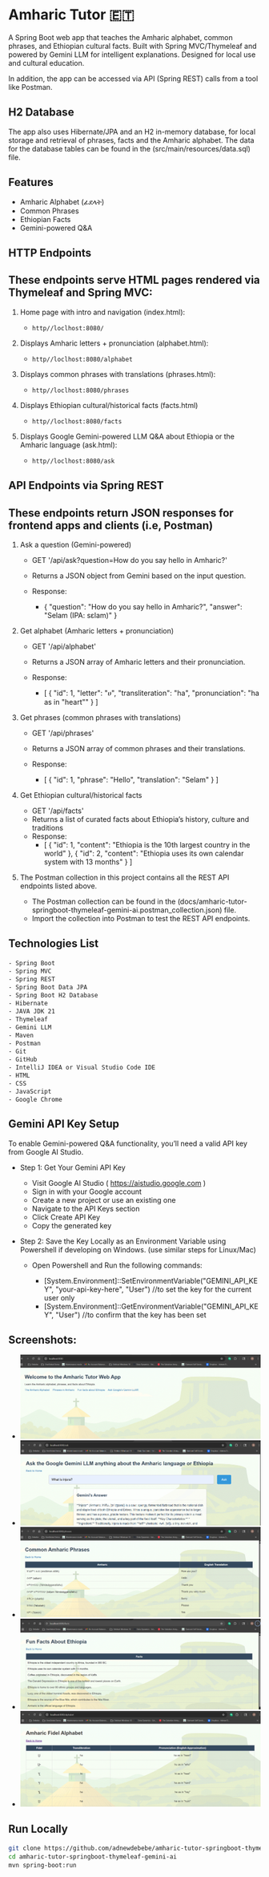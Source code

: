 # Amharic Tutor 🇪🇹

A Spring Boot web app that teaches the Amharic alphabet, common phrases, and Ethiopian cultural facts. 
Built with Spring MVC/Thymeleaf and powered by Gemini LLM for intelligent explanations. Designed for local use and cultural education.

In addition, the app can be accessed via API (Spring REST) calls from a tool like Postman.

## H2 Database
The app also uses Hibernate/JPA and an H2 in-memory database, for local storage and retrieval of phrases, facts and the Amharic alphabet. 
The data for the database tables can be found in the (src/main/resources/data.sql) file.

## Features
- Amharic Alphabet (ፊደላት)
- Common Phrases
- Ethiopian Facts
- Gemini-powered Q&A


## HTTP Endpoints 
## These endpoints serve HTML pages rendered via Thymeleaf and Spring MVC:

1) Home page with intro and navigation (index.html):
   - `http//loclhost:8080/` 

2) Displays Amharic letters + pronunciation (alphabet.html):
   - `http//loclhost:8080/alphabet` 

3) Displays common phrases with translations (phrases.html):
   - `http//loclhost:8080/phrases`

4) Displays Ethiopian cultural/historical facts (facts.html)
   - `http//loclhost:8080/facts`

5) Displays Google Gemini-powered LLM Q&A about Ethiopia or the Amharic language (ask.html):
   - `http//loclhost:8080/ask`

## API Endpoints via Spring REST
## These endpoints return JSON responses for frontend apps and clients (i.e, Postman)

1) Ask a question (Gemini-powered)

   - GET '/api/ask?question=How do you say hello in Amharic?'
   - Returns a JSON object from Gemini based on the input question.

   - Response:
     - {
           "question": "How do you say hello in Amharic?",
           "answer": "Selam (IPA: sɛlam)"
       }
     
2) Get alphabet (Amharic letters + pronunciation)

    - GET '/api/alphabet'
    - Returns a JSON array of Amharic letters and their pronunciation.
   
    - Response:
      - [
            {
                 "id": 1,
                 "letter": "ሀ",
                 "transliteration": "ha",
                 "pronunciation": "ha as in \"heart\""
            }
        ]

3) Get phrases (common phrases with translations)

    - GET '/api/phrases'
    - Returns a JSON array of common phrases and their translations.
   
    - Response:
      - [
            {
                 "id": 1,
                 "phrase": "Hello",
                 "translation": "Selam"
            }
        ]

4) Get Ethiopian cultural/historical facts

   - GET '/api/facts'
   - Returns a list of curated facts about Ethiopia’s history, culture and traditions
   - Response:
     - [
            {
                 "id": 1,
                 "content": "Ethiopia is the 10th largest country in the world"
            },
            {
                 "id": 2,
                 "content": "Ethiopia uses its own calendar system with 13 months"
            }
       ]

5) The Postman collection in this project contains all the REST API endpoints listed above.
   - The Postman collection can be found in the (docs/amharic-tutor-springboot-thymeleaf-gemini-ai.postman_collection.json) file. 
   - Import the collection into Postman to test the REST API endpoints.

## Technologies List
    - Spring Boot
    - Spring MVC
    - Spring REST
    - Spring Boot Data JPA
    - Spring Boot H2 Database
    - Hibernate
    - JAVA JDK 21
    - Thymeleaf
    - Gemini LLM
    - Maven
    - Postman
    - Git
    - GitHub
    - IntelliJ IDEA or Visual Studio Code IDE
    - HTML
    - CSS
    - JavaScript
    - Google Chrome


## Gemini API Key Setup

To enable Gemini-powered Q&A functionality, you’ll need a valid API key from Google AI Studio.
- Step 1: Get Your Gemini API Key
  - Visit Google AI Studio ( https://aistudio.google.com )
  - Sign in with your Google account
  - Create a new project or use an existing one
  - Navigate to the API Keys section
  - Click Create API Key
  - Copy the generated key

- Step 2: Save the Key Locally as an Environment Variable using Powershell if developing on Windows. (use similar steps for Linux/Mac)
  - Open Powershell and Run the following commands:

    - [System.Environment]::SetEnvironmentVariable("GEMINI_API_KEY", "your-api-key-here", "User") //to set the key for the current user only
    - [System.Environment]::GetEnvironmentVariable("GEMINI_API_KEY", "User") //to confirm that the key has been set


##  Screenshots:
   - ![Home page](https://github.com/adnewdebebe/amharic-tutor-springboot-thymeleaf-gemini-ai/blob/master/docs/screenshots/home.png)
   - ![Ask](https://github.com/adnewdebebe/amharic-tutor-springboot-thymeleaf-gemini-ai/blob/master/docs/screenshots/ask.png)
   - ![Phrases](https://github.com/adnewdebebe/amharic-tutor-springboot-thymeleaf-gemini-ai/blob/master/docs/screenshots/phrases.png)
   - ![Facts](https://github.com/adnewdebebe/amharic-tutor-springboot-thymeleaf-gemini-ai/blob/master/docs/screenshots/facts.png)
   - ![Alphabet](https://github.com/adnewdebebe/amharic-tutor-springboot-thymeleaf-gemini-ai/blob/master/docs/screenshots/alphabet.png)



## Run Locally

```bash
git clone https://github.com/adnewdebebe/amharic-tutor-springboot-thymeleaf-gemini-ai.git
cd amharic-tutor-springboot-thymeleaf-gemini-ai
mvn spring-boot:run




